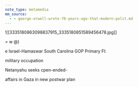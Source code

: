 ```yaml
---
note_type: metamedia
mm_source:
  - - george-orwell-wrote-70-years-ago-that-modern-polit.md
---
```


![[3335180863098837915_3335180851589456478.jpg]]

= w @)

e Israel-Hamaswar  South Carolina GOP Primary  Fl:

military occupation

Netanyahu seeks cpen-ended-

affairs in Gaza in new postwar plan



